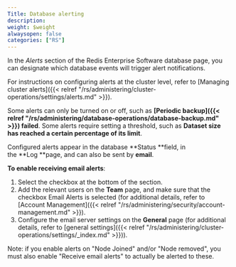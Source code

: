 ```yaml
---
Title: Database alerting
description: 
weight: $weight
alwaysopen: false
categories: ["RS"]
---
```

In the *Alerts* section of the Redis Enterprise Software database page,
you can designate which database events will trigger alert
notifications.

For instructions on configuring alerts at the cluster level, refer to
[Managing cluster
alerts]({{< relref "/rs/administering/cluster-operations/settings/alerts.md" >}}).

Some alerts can only be turned on or off, such as **[Periodic
backup]({{< relref "/rs/administering/database-operations/database-backup.md" >}})
failed**. Some alerts require setting a threshold, such as **Dataset
size has reached a certain percentage of its limit**.

Configured alerts appear in the database **Status **field, in
the **Log **page, and can also be sent by **email**.

**To enable receiving email alerts**:

1. Select the checkbox at the bottom of the section.
1. Add the relevant users on the **Team** page, and make sure that the
    checkbox Email Alerts is selected (for additional details, refer to
    [Account
    Management]({{< relref "/rs/administering/security/account-management.md" >}}).
1. Configure the email server settings on the **General** page (for
    additional details, refer to [general
    settings]({{< relref "/rs/administering/cluster-operations/settings/_index.md" >}})).

Note: if you enable alerts on "Node Joined" and/or "Node removed", you
must also enable "Receive email alerts" to actually be alerted to these.
